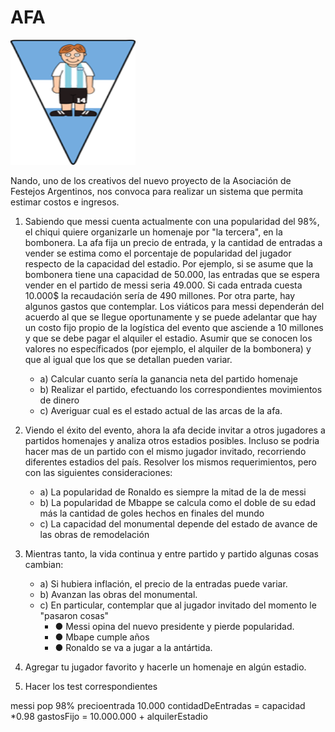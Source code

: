 # AFA

<img src="AFA.png" alt="AFA" width="200" height="200" />

Nando, uno de los creativos del nuevo proyecto de la Asociación de Festejos Argentinos, nos convoca para realizar un sistema que permita estimar costos e ingresos.   

1)	Sabiendo que messi cuenta actualmente con una popularidad del 98%, el chiqui quiere organizarle un homenaje por "la tercera", en la bombonera. La afa fija un precio de entrada, y la cantidad de entradas a vender se estima como el porcentaje de popularidad del jugador respecto de la capacidad del estadio. Por ejemplo, si se asume que la bombonera tiene una capacidad de 50.000, las entradas que se espera vender en el partido de messi seria 49.000. Si cada entrada cuesta 10.000$ la recaudación sería de 490 millones. Por otra parte, hay algunos gastos que contemplar. Los viáticos para messi dependerán del acuerdo al que se llegue oportunamente y se puede adelantar que hay un costo fijo propio de la logística del evento que asciende a 10 millones y que se debe pagar el alquiler el estadio. 
Asumir que se conocen los valores no específicados (por ejemplo, el alquiler de la bombonera) y que al igual que los que se detallan pueden variar.
    -	a) Calcular cuanto sería la ganancia neta del partido homenaje
    -	b) Realizar el partido, efectuando los correspondientes movimientos de dinero
    -	c) Averiguar cual es el estado actual de las arcas de la afa.

2)	Viendo el éxito del evento, ahora la afa decide invitar a otros jugadores a partidos homenajes y analiza otros estadios posibles. Incluso se podria hacer mas de un partido con el mismo jugador invitado, recorriendo diferentes estadios del país. Resolver los mismos requerimientos, pero con las siguientes consideraciones:
    -	a) La popularidad de Ronaldo es siempre la mitad de la de messi
    -	b) La popularidad de Mbappe se calcula como el doble de su edad más la cantidad de goles hechos en finales del mundo
    -	c) La capacidad del monumental depende del estado de avance de las obras de remodelación

3)	Mientras tanto, la vida continua y entre partido y partido algunas cosas cambian:
    - a)	Si hubiera inflación, el precio de la entradas puede variar. 
    - b)	Avanzan las obras del monumental.
    - c)	En particular, contemplar que al jugador invitado del momento le "pasaron cosas"
        - ●	Messi opina del nuevo presidente y pierde popularidad.
	    - ● Mbape cumple años
	    - ● Ronaldo se va a jugar a la antártida.

4)	Agregar tu jugador favorito y hacerle un homenaje en algún estadio. 
5)	Hacer los test correspondientes

messi pop 98%
precioentrada 10.000
contidadDeEntradas = capacidad *0.98
gastosFijo = 10.000.000 + alquilerEstadio